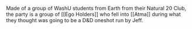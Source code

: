 Made of a group of WashU students from Earth from their Natural 20 Club, the party is a group of [[Ego Holders]] who fell into [[Atma]] during what they thought was going to be a D&D oneshot run by Jeff.